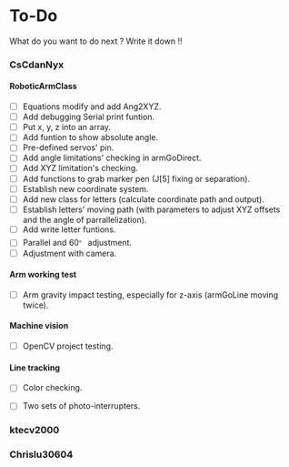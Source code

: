 # To-Do
What do you want to do next ? Write it down !!

### CsCdanNyx

#### RoboticArmClass
- [ ] Equations modify and add Ang2XYZ.
- [ ] Add debugging Serial print funtion.
- [ ] Put x, y, z into an array.
- [ ] Add funtion to show absolute angle.
- [ ] Pre-defined servos' pin.
- [ ] Add angle limitations' checking in armGoDirect.
- [ ] Add XYZ limitation's checking.
- [ ] Add functions to grab marker pen (J[5] fixing or separation).
- [ ] Establish new coordinate system.
- [ ] Add new class for letters (calculate coordinate path and output).
- [ ] Establish letters' moving path (with parameters to adjust XYZ offsets and the angle of parrallelization).
- [ ] Add write letter funtions.
- [ ] Parallel and 60<sup>。</sup> adjustment.
- [ ] Adjustment with camera.

#### Arm working test
- [ ] Arm gravity impact testing, especially for z-axis (armGoLine moving twice).

#### Machine vision
- [ ] OpenCV project testing.

#### Line tracking
- [ ] Color checking.
- [ ] Two sets of photo-interrupters.


### ktecv2000

### Chrislu30604

